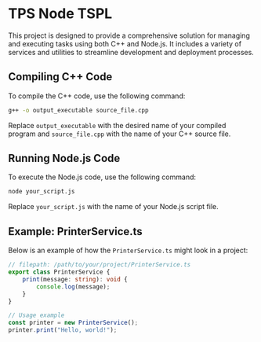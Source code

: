 
# TPS Node TSPL

This project is designed to provide a comprehensive solution for managing and executing tasks using both C++ and Node.js. It includes a variety of services and utilities to streamline development and deployment processes.

## Compiling C++ Code

To compile the C++ code, use the following command:

```sh
g++ -o output_executable source_file.cpp
```

Replace `output_executable` with the desired name of your compiled program and `source_file.cpp` with the name of your C++ source file.

## Running Node.js Code

To execute the Node.js code, use the following command:

```sh
node your_script.js
```

Replace `your_script.js` with the name of your Node.js script file.

## Example: PrinterService.ts

Below is an example of how the `PrinterService.ts` might look in a project:

```typescript
// filepath: /path/to/your/project/PrinterService.ts
export class PrinterService {
    print(message: string): void {
        console.log(message);
    }
}

// Usage example
const printer = new PrinterService();
printer.print("Hello, world!");
```
